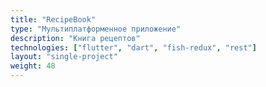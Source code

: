 ```yaml
---
title: "RecipeBook"
type: "Мультиплатформенное приложение"
description: "Книга рецептов"
technologies: ["flutter", "dart", "fish-redux", "rest"]
layout: "single-project"
weight: 48
---
```

